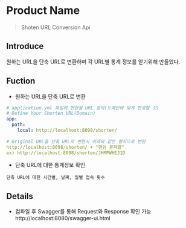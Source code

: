 # Product Name
> Shoten URL Conversion Api

## Introduce
원하는 URL을 단축 URL로 변환하며 각 URL별 통계 정보를 얻기위해 만들었다.

## Fuction
* 원하는 URL을 단축 URL로 변환
```yml
# application.yml 파일에 변환될 URL 정의(도메인에 맞게 변경할 것)
# Define Your Shorten URL(Domain)
app:
  path:
    local: http://localhost:8098/shorten/
    
# Original URL을 단축 URL로 변환시 아래와 같은 형식으로 변환
http://localhost:8098/shorten/ + "랜덤 문자열"
ex) http://localhost:8098/shorten/JHMPWHEJ1D
```
* 단축 URL에 대한 통계정보 확인
```text
단축 URL에 대한 시간별, 날짜, 월별 접속 횟수
```  

## Details
* 컴파일 후 Swagger를 통해 Request와 Response 확인 가능  
http://localhost:8080/swagger-ui.html
